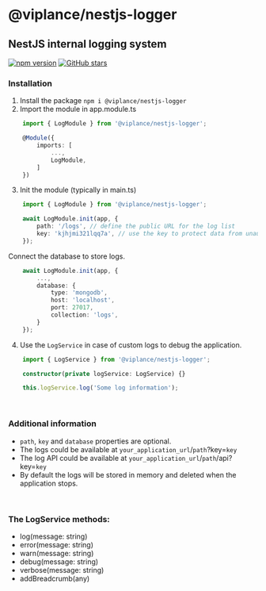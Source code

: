 # @viplance/nestjs-logger
## NestJS internal logging system

[![npm version](https://img.shields.io/npm/v/@viplance/nestjs-logger.svg?style=flat-square)](https://www.npmjs.com/package/@viplance/nestjs-logger)
[![GitHub stars](https://img.shields.io/github/stars/viplance/nestjs-logger.svg?style=social)](https://github.com/viplance/nestjs-logger)

### Installation
1. Install the package `npm i @viplance/nestjs-logger`<br />
2. Import the module in app.module.ts<br />
```typescript
    import { LogModule } from '@viplance/nestjs-logger';

    @Module({
        imports: [
            ...,
            LogModule,
        ]
    })
```

3. Init the module (typically in main.ts)<br />

```typescript
    import { LogModule } from '@viplance/nestjs-logger';

    await LogModule.init(app, {
        path: '/logs', // define the public URL for the log list
        key: 'kjhjmi321lqq7a', // use the key to protect data from unauthorized access
    });
```

Connect the database to store logs.<br />
```typescript
    await LogModule.init(app, {
        ...,
        database: {
            type: 'mongodb',
            host: 'localhost',
            port: 27017,
            collection: 'logs',
        }
    });
```

4. Use the `LogService` in case of custom logs to debug the application.<br />
```typescript
    import { LogService } from '@viplance/nestjs-logger';

    constructor(private logService: LogService) {}

    this.logService.log('Some log information');
```
<br />

### Additional information

- `path`, `key` and `database` properties are optional.
- The logs could be available at `your_application_url`/`path`?key=`key`
- The log API could be available at `your_application_url`/`path`/api?key=`key`
- By default the logs will be stored in memory and deleted when the application stops.<br />
<br />

### The LogService methods:
- log(message: string)
- error(message: string)
- warn(message: string)
- debug(message: string)
- verbose(message: string)
- addBreadcrumb(any)
